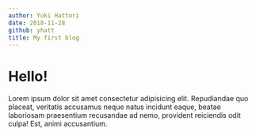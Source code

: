 ```yaml
---
author: Yuki Hattori
date: 2018-11-28
github: yhatt
title: My first blog
---
```


# Hello!

Lorem ipsum dolor sit amet consectetur adipisicing elit. Repudiandae quo placeat, veritatis accusamus neque natus incidunt eaque, beatae laboriosam praesentium recusandae ad nemo, provident reiciendis odit culpa! Est, animi accusantium.
